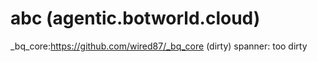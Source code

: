 # abc (agentic.botworld.cloud)

_bq_core:https://github.com/wired87/_bq_core (dirty)
spanner: too dirty
